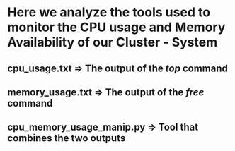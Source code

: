 # Here we analyze the tools used to monitor the CPU usage and Memory Availability of our Cluster - System
## cpu_usage.txt => The output of the *top* command 
## memory_usage.txt => The output of the *free* command 
## cpu_memory_usage_manip.py => Tool that combines the two outputs 
